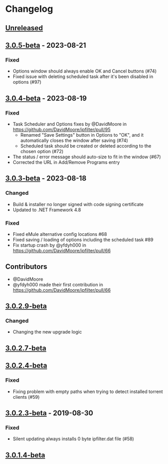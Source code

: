 # Changelog

## [Unreleased]

## [3.0.5-beta] - 2023-08-21

### Fixed

* Options window should always enable OK and Cancel buttons (#74)
* Fixed issue with deleting scheduled task after it's been disabled in options (#97)

## [3.0.4-beta] - 2023-08-19

### Fixed

* Task Scheduler and Options fixes by @DavidMoore in https://github.com/DavidMoore/ipfilter/pull/95
  - Renamed "Save Settings" button in Options to "OK", and it automatically closes the window after saving (#74)
  - Scheduled task should be created or deleted according to the chosen option (#72) 
* The status / error message should auto-size to fit in the window (#67)
* Corrected the URL in Add/Remove Programs entry

## [3.0.3-beta] - 2023-08-18

### Changed
* Build & installer no longer signed with code signing certificate
* Updated to .NET Framework 4.8

### Fixed
* Fixed eMule alternative config locations #68 
* Fixed saving / loading of options including the scheduled task #89 
* Fix startup crash by @yfdyh000 in https://github.com/DavidMoore/ipfilter/pull/66

## Contributors
* @DavidMoore
* @yfdyh000 made their first contribution in https://github.com/DavidMoore/ipfilter/pull/66

## [3.0.2.9-beta]

### Changed

- Changing the new upgrade logic

## [3.0.2.7-beta]

## [3.0.2.4-beta]

### Fixed

- Fixing problem with empty paths when trying to detect installed torrent clients (#59)

## [3.0.2.3-beta] - 2019-08-30

### Fixed

- Silent updating always installs 0 byte ipfilter.dat file (#58)

## [3.0.1.4-beta]

[Unreleased]: https://github.com/DavidMoore/ipfilter/compare/3.0.5-beta...HEAD
[3.0.5-beta]: https://github.com/DavidMoore/ipfilter/compare/3.0.4-beta...3.0.5-beta
[3.0.4-beta]: https://github.com/DavidMoore/ipfilter/compare/3.0.3-beta...3.0.4-beta
[3.0.3-beta]: https://github.com/DavidMoore/ipfilter/compare/3.0.2.9-beta...3.0.3-beta
[3.0.2.9-beta]: https://github.com/DavidMoore/ipfilter/compare/3.0.2.7-beta...3.0.2.9-beta
[3.0.2.7-beta]: https://github.com/DavidMoore/ipfilter/compare/3.0.2.4-beta...3.0.2.7-beta
[3.0.2.4-beta]: https://github.com/DavidMoore/ipfilter/compare/3.0.2.3-beta...3.0.2.4-beta
[3.0.2.3-beta]: https://github.com/DavidMoore/ipfilter/compare/3.0.1.4-beta...3.0.2.3-beta
[3.0.1.4-beta]: https://github.com/DavidMoore/ipfilter/compare/3.0.0-beta1...3.0.1.4-beta
[3.0.0-beta1]: https://github.com/DavidMoore/ipfilter/releases/tag/3.0.0-beta1
